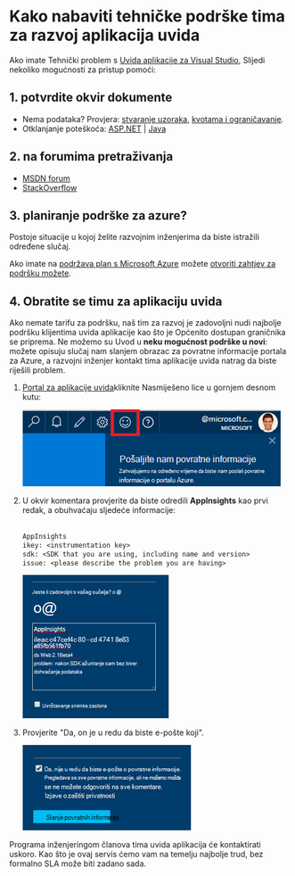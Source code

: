 <properties 
    pageTitle="Kako nabaviti tehničke podrške tima za razvoj aplikacija uvida | Microsoft Azure" 
    description="Kada imate slučaj u koji zahtijeva podršku za posebne tima za razvoj aplikacija uvide, to je kako možete poslati detalje da biste dobili podršku." 
    services="application-insights" 
    documentationCenter=""
    authors="alexbulankou" 
    manager="douge"/>
 
<tags 
    ms.service="application-insights" 
    ms.workload="tbd" 
    ms.tgt_pltfrm="ibiza" 
    ms.devlang="na" 
    ms.topic="article" 
    ms.date="06/01/2016" 
    ms.author="albulank"/>
    
# <a name="how-to-get-technical-support-from-application-insights-development-team"></a>Kako nabaviti tehničke podrške tima za razvoj aplikacija uvida
    
Ako imate Tehnički problem s [Uvida aplikacije za Visual Studio](app-insights-overview.md), Slijedi nekoliko mogućnosti za pristup pomoći:

## <a name="1-check-the-documents"></a>1. potvrdite okvir dokumente

* Nema podataka? Provjera: [stvaranje uzoraka](app-insights-sampling.md), [kvotama i ograničavanje](app-insights-pricing.md).
* Otklanjanje poteškoća: [ASP.NET](app-insights-troubleshoot-faq.md) | [Java](app-insights-java-troubleshoot.md)

## <a name="2-search-the-forums"></a>2. na forumima pretraživanja

* [MSDN forum](https://social.msdn.microsoft.com/Forums/vstudio/home?forum=ApplicationInsights)
* [StackOverflow](http://stackoverflow.com/questions/tagged/ms-application-insights)

## <a name="3-azure-support-plan"></a>3. planiranje podrške za azure?

Postoje situacije u kojoj želite razvojnim inženjerima da biste istražili određene slučaj. 

Ako imate na [podržava plan s Microsoft Azure](https://azure.microsoft.com/support/plans/) možete [otvoriti zahtjev za podršku možete](https://portal.azure.com/?#blade/Microsoft_Azure_Support/HelpAndSupportBlade).

## <a name="4-contact-the-application-insights-team"></a>4. Obratite se timu za aplikaciju uvida

Ako nemate tarifu za podršku, naš tim za razvoj je zadovoljni nudi najbolje podršku klijentima uvida aplikacije kao što je Općenito dostupan graničnika se priprema. Ne možemo su Uvod u **neku mogućnost podrške u novi**: možete opisuju slučaj nam slanjem obrazac za povratne informacije portala za Azure, a razvojni inženjer kontakt tima aplikacije uvida natrag da biste riješili problem.


1. [Portal za aplikacije uvida](https://portal.azure.com)kliknite Nasmiješeno lice u gornjem desnom kutu:  

    ![Gumb za povratne informacije](./media/app-insights-get-dev-support/01.png)   

2. U okvir komentara provjerite da biste odredili **AppInsights** kao prvi redak, a obuhvaćaju sljedeće informacije:   

    ```

    AppInsights   
    ikey: <instrumentation key>   
    sdk: <SDK that you are using, including name and version>  
    issue: <please describe the problem you are having>

    ```   

    ![Dijaloški okvir povratnih informacija](./media/app-insights-get-dev-support/02.png)   

3. Provjerite "Da, on je u redu da biste e-pošte koji". 

    ![Slanje sekcije](./media/app-insights-get-dev-support/03.png)  

Programa inženjeringom članova tima uvida aplikacija će kontaktirati uskoro. Kao što je ovaj servis ćemo vam na temelju najbolje trud, bez formalno SLA može biti zadano sada.


